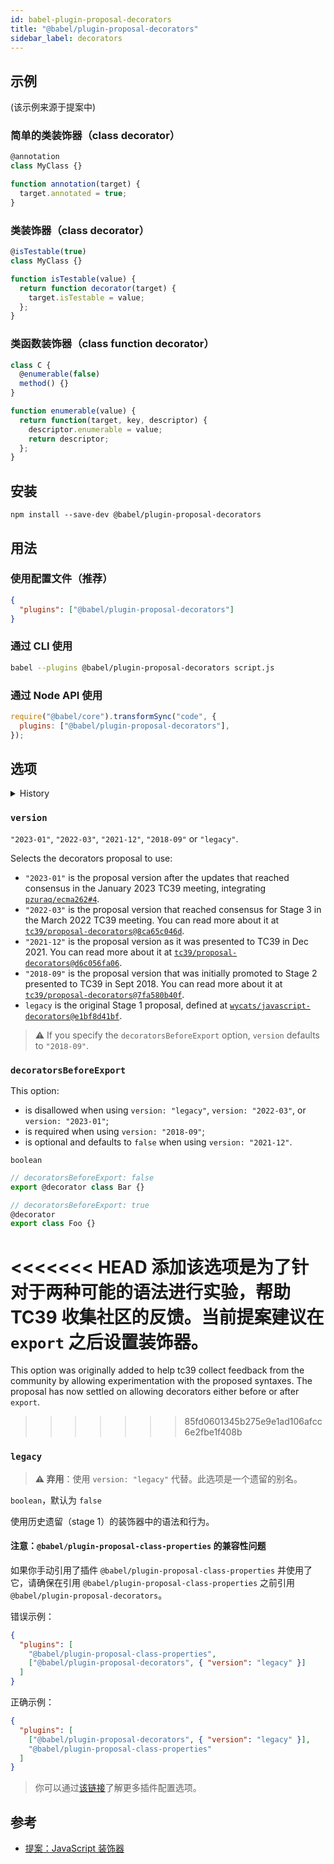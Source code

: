 ```yaml
---
id: babel-plugin-proposal-decorators
title: "@babel/plugin-proposal-decorators"
sidebar_label: decorators
---
```


## 示例

(该示例来源于提案中)

### 简单的类装饰器（class decorator）

```js title="JavaScript"
@annotation
class MyClass {}

function annotation(target) {
  target.annotated = true;
}
```

### 类装饰器（class decorator）

```js title="JavaScript"
@isTestable(true)
class MyClass {}

function isTestable(value) {
  return function decorator(target) {
    target.isTestable = value;
  };
}
```

### 类函数装饰器（class function decorator）

```js title="JavaScript"
class C {
  @enumerable(false)
  method() {}
}

function enumerable(value) {
  return function(target, key, descriptor) {
    descriptor.enumerable = value;
    return descriptor;
  };
}
```

## 安装

```shell npm2yarn
npm install --save-dev @babel/plugin-proposal-decorators
```

## 用法

### 使用配置文件（推荐）

```json title="babel.config.json"
{
  "plugins": ["@babel/plugin-proposal-decorators"]
}
```

### 通过 CLI 使用

```sh title="Shell"
babel --plugins @babel/plugin-proposal-decorators script.js
```

### 通过 Node API 使用

```js title="JavaScript"
require("@babel/core").transformSync("code", {
  plugins: ["@babel/plugin-proposal-decorators"],
});
```

## 选项

<details>
  <summary>History</summary>

| Version | Changes |
| --- | --- |
| `v7.21.0` | Added support for `version: "2023-01"` |
| `v7.19.0` | Added support for `version: "2022-03"` |
| `v7.17.0` | Added the `version` option with support for `"2021-12"`, `"2018-09"` and `"legacy"` |
</details>

### `version`

`"2023-01"`, `"2022-03"`, `"2021-12"`, `"2018-09"` or `"legacy"`.

Selects the decorators proposal to use:
- `"2023-01"` is the proposal version after the updates that reached consensus in the January 2023 TC39 meeting, integrating [`pzuraq/ecma262#4`](https://github.com/pzuraq/ecma262/pull/4).
- `"2022-03"` is the proposal version that reached consensus for Stage 3 in the March 2022 TC39 meeting. You can read more about it at [`tc39/proposal-decorators@8ca65c046d`](https://github.com/tc39/proposal-decorators/tree/8ca65c046dd5e9aa3846a1fe5df343a6f7efd9f8).
- `"2021-12"` is the proposal version as it was presented to TC39 in Dec 2021. You can read more about it at [`tc39/proposal-decorators@d6c056fa06`](https://github.com/tc39/proposal-decorators/tree/d6c056fa061646178c34f361bad33d583316dc85).
- `"2018-09"` is the proposal version that was initially promoted to Stage 2 presented to TC39 in Sept 2018.  You can read more about it at [`tc39/proposal-decorators@7fa580b40f`](https://github.com/tc39/proposal-decorators/tree/7fa580b40f2c19c561511ea2c978e307ae689a1b).
- `legacy` is the original Stage 1 proposal, defined at [`wycats/javascript-decorators@e1bf8d41bf`](https://github.com/wycats/javascript-decorators/blob/e1bf8d41bfa2591d949dd3bbf013514c8904b913/README.md).

> ⚠️ If you specify the `decoratorsBeforeExport` option, `version` defaults to `"2018-09"`.

### `decoratorsBeforeExport`

This option:
- is disallowed when using `version: "legacy"`, `version: "2022-03"`, or `version: "2023-01"`;
- is required when using `version: "2018-09"`;
- is optional and defaults to `false` when using `version: "2021-12"`.

`boolean`

```js title="JavaScript"
// decoratorsBeforeExport: false
export @decorator class Bar {}

// decoratorsBeforeExport: true
@decorator
export class Foo {}
```

<<<<<<< HEAD
添加该选项是为了针对于两种可能的语法进行实验，帮助 TC39 收集社区的反馈。当前提案建议在 `export` 之后设置装饰器。
=======
This option was originally added to help tc39 collect feedback from the community by allowing experimentation with the proposed syntaxes. The proposal has now settled on allowing decorators either before or after `export`.
>>>>>>> 85fd0601345b275e9e1ad106afcc6e2fbe1f408b

### `legacy`

> **⚠️ 弃用**：使用 `version: "legacy"` 代替。此选项是一个遗留的别名。

`boolean`，默认为 `false`

使用历史遗留（stage 1）的装饰器中的语法和行为。

#### 注意：`@babel/plugin-proposal-class-properties` 的兼容性问题

如果你手动引用了插件 `@babel/plugin-proposal-class-properties` 并使用了它，请确保在引用 `@babel/plugin-proposal-class-properties` 之前引用 `@babel/plugin-proposal-decorators`。

错误示例：

```json title="babel.config.json"
{
  "plugins": [
    "@babel/plugin-proposal-class-properties",
    ["@babel/plugin-proposal-decorators", { "version": "legacy" }]
  ]
}
```

正确示例：

```json title="babel.config.json"
{
  "plugins": [
    ["@babel/plugin-proposal-decorators", { "version": "legacy" }],
    "@babel/plugin-proposal-class-properties"
  ]
}
```

> 你可以通过[该链接](https://babeljs.io/docs/en/plugins#plugin-options)了解更多插件配置选项。

## 参考

* [提案：JavaScript 装饰器](https://github.com/wycats/javascript-decorators/blob/master/README.md)

